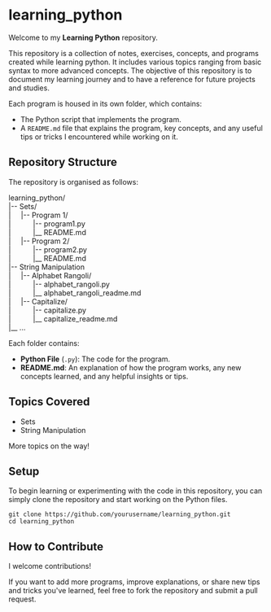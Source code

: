 # learning_python

Welcome to my **Learning Python** repository.

This repository is a collection of notes, exercises, concepts, and programs created while learning python. It includes various topics ranging from basic syntax to more advanced concepts. The objective of this repository is to document my learning journey and to have a reference for future projects and studies.

Each program is housed in its own folder, which contains:
* The Python script that implements the program.
* A `README.md` file that explains the program, key concepts, and any useful tips or tricks I encountered while working on it.

## Repository Structure
The repository is organised as follows:

learning_python/<br>
|-- Sets/<br>
|&nbsp;&nbsp;&nbsp;&nbsp;&nbsp;|-- Program 1/<br>
|&nbsp;&nbsp;&nbsp;&nbsp;&nbsp;&nbsp;&nbsp;&nbsp;&nbsp;&nbsp;&nbsp;|-- program1.py<br>
|&nbsp;&nbsp;&nbsp;&nbsp;&nbsp;&nbsp;&nbsp;&nbsp;&nbsp;&nbsp;&nbsp;|__ README.md<br>
|&nbsp;&nbsp;&nbsp;&nbsp;&nbsp;|-- Program 2/<br>
|&nbsp;&nbsp;&nbsp;&nbsp;&nbsp;&nbsp;&nbsp;&nbsp;&nbsp;&nbsp;&nbsp;|-- program2.py<br>
|&nbsp;&nbsp;&nbsp;&nbsp;&nbsp;&nbsp;&nbsp;&nbsp;&nbsp;&nbsp;&nbsp;|__ README.md<br>
|-- String Manipulation<br>
|&nbsp;&nbsp;&nbsp;&nbsp;&nbsp;|-- Alphabet Rangoli/<br>
|&nbsp;&nbsp;&nbsp;&nbsp;&nbsp;&nbsp;&nbsp;&nbsp;&nbsp;&nbsp;&nbsp;|-- alphabet_rangoli.py<br>
|&nbsp;&nbsp;&nbsp;&nbsp;&nbsp;&nbsp;&nbsp;&nbsp;&nbsp;&nbsp;&nbsp;|__ alphabet_rangoli_readme.md<br>
|&nbsp;&nbsp;&nbsp;&nbsp;&nbsp;|-- Capitalize/<br>
|&nbsp;&nbsp;&nbsp;&nbsp;&nbsp;&nbsp;&nbsp;&nbsp;&nbsp;&nbsp;&nbsp;|-- capitalize.py<br>
|&nbsp;&nbsp;&nbsp;&nbsp;&nbsp;&nbsp;&nbsp;&nbsp;&nbsp;&nbsp;&nbsp;|__ capitalize_readme.md<br>
|__ ...

Each folder contains:

* **Python File** (`.py`): The code for the program.
* **README.md**: An explanation of how the program works, any new concepts learned, and any helpful insights or tips.

## Topics Covered
* Sets
* String Manipulation

More topics on the way!

## Setup
To begin learning or experimenting with the code in this repository, you can simply clone the repository and start working on the Python files.
```
git clone https://github.com/yourusername/learning_python.git
cd learning_python
```

## How to Contribute
I welcome contributions!

If you want to add more programs, improve explanations, or share new tips and tricks you've learned, feel free to fork the repository and submit a pull request.
